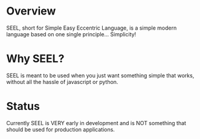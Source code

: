 # Overview
SEEL, short for Simple Easy Eccentric Language, is a simple modern language based on one single principle... Simplicity!  

# Why SEEL?
SEEL is meant to be used when you just want something simple that works, without all the hassle of javascript or python.

# Status
Currently SEEL is VERY early in development and is NOT something that should be used for production applications.
